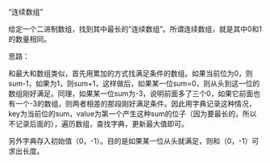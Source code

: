 “连续数组”

给定一个二进制数组，找到其中最长的“连续数组”。所谓连续数组，就是其中0和1的数量相同。

思路：

和最大和数组类似，首先用累加的方式找满足条件的数组。如果当前位为0，则sum-1，如果为1，则sum+1，这样做后，如果某一位sum=0，则从头到这一位的数组刚好满足。同理，如果某一位sum为-3，说明前面多了三个0，如果它前面也有一个-3的数组，则两者相差的那段刚好满足条件。因此用字典记录这种情况，key为当前位的sum，value为第一个产生这种sum的位子（因为要最长的，所以不记录后面的），遍历数组，查找字典，更新最大值即可。

另外字典存入初始值（0，-1）。目的是如果某一位从头就满足，则和（0，-1）可求出长度。